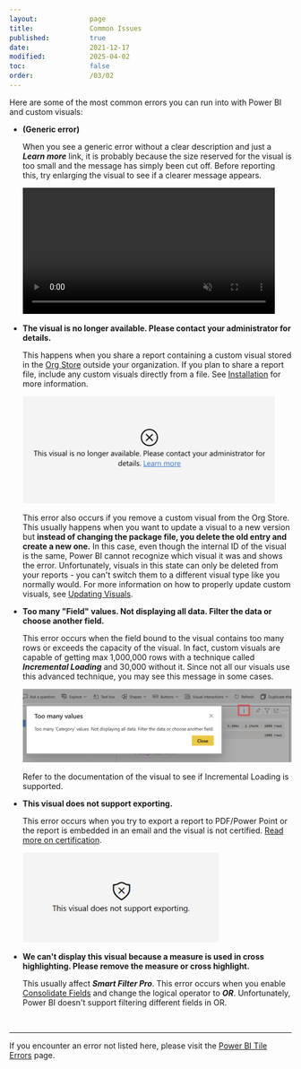 ```yaml
---
layout:             page
title:              Common Issues
published:          true
date:               2021-12-17
modified:           2025-04-02
toc:                false
order:              /03/02
---
```

Here are some of the most common errors you can run into with Power BI and custom visuals:

- **(Generic error)**

    When you see a generic error without a clear description and just a ***Learn more*** link, it is probably because the size reserved for the visual is too small and the message has simply been cut off. Before reporting this, try enlarging the visual to see if a clearer message appears.

    <video src="images/generic-error.mp4" width="450" autoplay loop muted></video>

- **The visual is no longer available. Please contact your administrator for details.**

    This happens when you share a report containing a custom visual stored in the [Org Store](../get-started/org-store.md) outside your organization. If you plan to share a report file, include any custom visuals directly from a file. See [Installation](../get-started/installation.md) for more information.  

    <img src="images/visual-no-longer-available.png" width="450">

    This error also occurs if you remove a custom visual from the Org Store. This usually happens when you want to update a visual to a new version but **instead of changing the package file, you delete the old entry and create a new one.** In this case, even though the internal ID of the visual is the same, Power BI cannot recognize which visual it was and shows the error. Unfortunately, visuals in this state can only be deleted from your reports - you can't switch them to a different visual type like you normally would. For more information on how to properly update custom visuals, see [Updating Visuals](../get-started/updating.md).

- **Too many "Field" values. Not displaying all data. Filter the data or choose another field.**

    This error occurs when the field bound to the visual contains too many rows or exceeds the capacity of the visual. In fact, custom visuals are capable of getting max 1,000,000 rows with a technique called ***Incremental Loading*** and 30,000 without it. Since not all our visuals use this advanced technique, you may see this message in some cases. 

    <img src="images/too-many-values.png" width="700">

    Refer to the documentation of the visual to see if Incremental Loading is supported.

- **This visual does not support exporting.**

    This error occurs when you try to export a report to PDF/Power Point or the report is embedded in an email and the visual is not certified. [Read more on certification](../certification.md).
    
    <img src="../issues/images/not-support-exporting.png" width="350">

- **We can't display this visual because a measure is used in cross highlighting. Please remove the measure or cross highlight.**

    This usually affect ***Smart Filter Pro***. This error occurs when you enable [Consolidate Fields](../smart-filter-pro/options/mode/consolidate-fields.md) and change the logical operator to ***OR***. Unfortunately, Power BI doesn't support filtering different fields in OR.

&nbsp;

---
If you encounter an error not listed here, please visit the [Power BI Tile Errors](https://learn.microsoft.com/en-us/power-bi/connect-data/refresh-troubleshooting-tile-errors#error-list) page.
